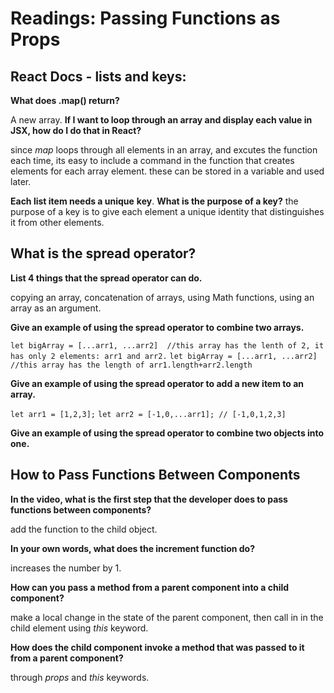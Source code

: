 # Readings: Passing Functions as Props


## React Docs - lists and keys:

**What does .map() return?**

A new array.
**If I want to loop through an array and display each value in JSX, how do I do that in React?**

since _map_ loops through all elements in an array, and excutes the function each time, its easy to include a command in the function that creates elements for each array element. these can be stored in a variable and used later. 

**Each list item needs a unique** __key__.
**What is the purpose of a key?** the purpose of a key is to give each element a unique identity that distinguishes it from other elements.

## What is the spread operator?
**List 4 things that the spread operator can do.**

copying an array, concatenation of arrays, using Math functions, using an array as an argument. 

**Give an example of using the spread operator to combine two arrays.**

```let bigArray = [...arr1, ...arr2]  //this array has the lenth of 2, it has only 2 elements: arr1 and arr2.```
```let bigArray = [...arr1, ...arr2]  //this array has the length of arr1.length+arr2.length```

**Give an example of using the spread operator to add a new item to an array.**

```let arr1 = [1,2,3];```
```let arr2 = [-1,0,...arr1]; // [-1,0,1,2,3]```

**Give an example of using the spread operator to combine two objects into one.**

## How to Pass Functions Between Components

**In the video, what is the first step that the developer does to pass functions between components?**

add the function to the child object.

**In your own words, what does the increment function do?**

increases the number by 1.

**How can you pass a method from a parent component into a child component?**

make a local change in the state of the parent component, then call in in the child element using _this_ keyword.

**How does the child component invoke a method that was passed to it from a parent component?**

through _props_ and _this_ keywords.